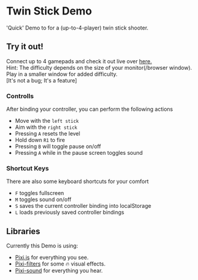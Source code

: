# Twin Stick Demo

'Quick' Demo to for a (up-to-4-player) twin stick shooter.

## Try it out!

Connect up to 4 gamepads and check it out live over [here.](https://mathissackers.github.io/TwinStickDemo/)  
Hint: The difficulty depends on the size of your monitor(/browser window). Play in a smaller window for added difficulty.  
[It's not a bug; It's a feature]

### Controlls

After binding your controller, you can perform the following actions

* Move with the `left stick`
* Aim with the `right stick`
* Pressing `A` resets the level
* Hold down `R1` to fire
* Pressing `B` will toggle pause on/off
* Pressing `A` while in the pause screen toggles sound

### Shortcut Keys

There are also some keyboard shortcuts for your comfort

* `F` toggles fullscreen
* `M` toggles sound on/off
* `S` saves the current controller binding into localStorage
* `L` loads previously saved controller bindings

## Libraries
Currently this Demo is using:
* [Pixi.js](http://www.pixijs.com/) for everything you see.
* [Pixi-filters](https://github.com/pixijs/pixi-filters) for some 🔥 visual effects.
* [Pixi-sound](https://github.com/pixijs/pixi-sound) for everything you hear.
